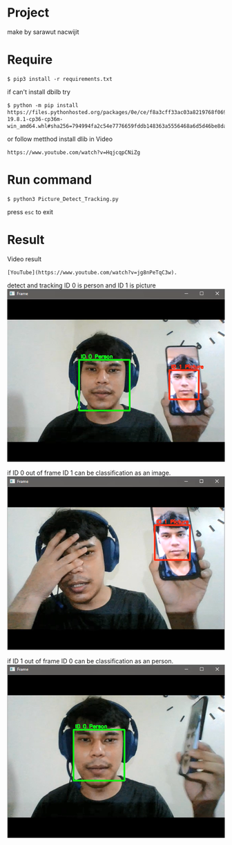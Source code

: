 # Project
make by sarawut nacwijit

# Require
```
$ pip3 install -r requirements.txt
```
if can't install dbilb try 
```
$ python -m pip install https://files.pythonhosted.org/packages/0e/ce/f8a3cff33ac03a8219768f0694c5d703c8e037e6aba2e865f9bae22ed63c/dlib-19.8.1-cp36-cp36m-win_amd64.whl#sha256=794994fa2c54e7776659fddb148363a5556468a6d5d46be8dad311722d54bfcf
```
or follow metthod install dlib in Video 
```
https://www.youtube.com/watch?v=HqjcqpCNiZg
```

# Run command
```
$ python3 Picture_Detect_Tracking.py
```
press `esc` to exit

# Result
Video result
```
[YouTube](https://www.youtube.com/watch?v=jg8nPeTqC3w).
```

detect and tracking
ID 0 is person and ID 1 is picture
![](https://github.com/aofserver/Project/blob/master/Picture_Detect_Tracking/Result/1.png)

if ID 0 out of frame ID 1 can be classification as an image.
![](https://github.com/aofserver/Project/blob/master/Picture_Detect_Tracking/Result/2.png)

if ID 1 out of frame ID 0 can be classification as an person.
![](https://github.com/aofserver/Project/blob/master/Picture_Detect_Tracking/Result/3.png)

